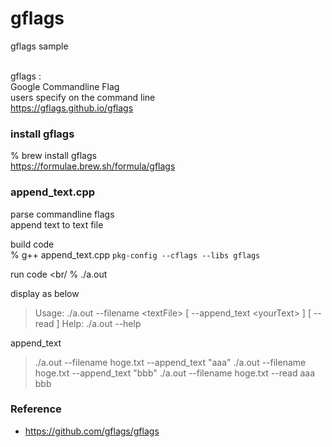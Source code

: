 gflags
===============

gflags sample <br/>
 <br/>

gflags : <br/>
Google Commandline Flag <br/>
users specify on the command line <br/>
https://gflags.github.io/gflags <br/>

### install gflags
% brew install gflags <br/>
https://formulae.brew.sh/formula/gflags <br/>

### append_text.cpp
parse commandline flags <br/>
append text to text file <br/>

build code  <br/>
% g++ append_text.cpp `pkg-config --cflags --libs gflags`  <br/>

run code <br/
% ./a.out <br/>

display as below  <br/>
> Usage: ./a.out --filename \<textFile\> [ --append_text \<yourText\> ] [ -- read ] 
> Help: ./a.out --help

append_text <br/>
> ./a.out --filename hoge.txt --append_text "aaa"
> ./a.out --filename hoge.txt --append_text "bbb"
> ./a.out --filename hoge.txt --read
> aaa
> bbb

### Reference <br/>
- https://github.com/gflags/gflags

